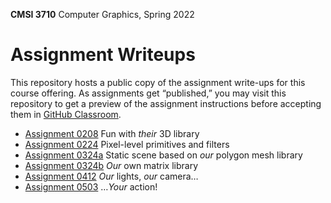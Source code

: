**CMSI 3710** Computer Graphics, Spring 2022

# Assignment Writeups
This repository hosts a public copy of the assignment write-ups for this course offering. As assignments get “published,” you may visit this repository to get a preview of the assignment instructions before accepting them in [GitHub Classroom](https://classroom.github.com).

- [Assignment 0208](./their-3d-library.md) Fun with _their_ 3D library
- [Assignment 0224](./primitives.md) Pixel-level primitives and filters
- [Assignment 0324a](./static-3d-scene.md) Static scene based on _our_ polygon mesh library
- [Assignment 0324b](./matrix-library.md) _Our_ own matrix library
- [Assignment 0412](./lights-camera.md) _Our_ lights, _our_ camera…
- [Assignment 0503](./action.md) …_Your_ action!
